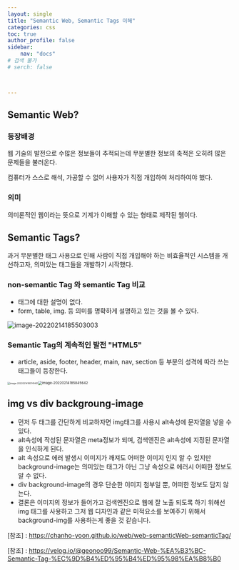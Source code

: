 ```yaml
---
layout: single
title: "Semantic Web, Semantic Tags 이해"
categories: css
toc: true
author_profile: false
sidebar:
    nav: "docs"
# 검색 불가
# serch: false 



---
```




## Semantic Web?

### 등장배경

웹 기술의 발전으로 수많은 정보들이 추적되는데 무분별한 정보의 축적은 오히려 많은 문제들을 불러온다.

컴퓨터가 스스로 해석, 가공할 수 없어 사용자가 직접 개입하여 처리하여야 했다.

### 의미

의미론적인 웹이라는 뜻으로 기계가 이해할 수 있는 형태로 제작된 웹이다.

## Semantic Tags?

과거 무분별한 태그 사용으로 인해 사람이 직접 개입해야 하는 비효율적인 시스템을 개선하고자, 의미있는 태그들을 개발하기 시작했다.

### non-semantic Tag 와 semantic Tag 비교

- 태그에 대한 설명이 없다.
- form, table, img. 등 의미를 명확하게 설명하고 있는 것을 볼 수 있다.

![image-20220214185503003](../images/2022-02-14-semantic_web/image-20220214185503003.png)

### Semantic Tag의 계속적인 발전 "HTML5"

- article, aside, footer, header, main, nav, section 등 부분의 성격에 따라 쓰는 태그들이 등장한다.

<img src="../images/2022-02-14-semantic_web/image-20220214185741401.png" alt="image-20220214185741401" style="zoom:35%; " /><img src="../images/2022-02-14-semantic_web/image-20220214185845642.png" alt="image-20220214185845642" style="zoom:55%; " />





















## img vs div backgroung-image

- 먼저 두 태그를 간단하게 비교하자면 img태그를 사용시 alt속성에 문자열을 넣을 수 있다. 
- alt속성에 작성된 문자열은 meta정보가 되며, 검색엔진은 alt속성에 지정된 문자열을 인식하게 된다.
- alt 속성으로 에러 발생시 이미지가 깨져도 어떠한 이미지 인지 알 수 있지만 background-image는 의미있는 태그가 아닌 그냥 속성으로 에러시 어떠한 정보도 알 수 없다.
- div background-image의 경우 단순한 이미지 첨부일 뿐, 어떠한 정보도 담지 않는다.
- 결론은 이미지의 정보가 들어가고 검색엔진으로 웹에 잘 노출 되도록 하기 위해선 img 태그를 사용하고 그저 웹 디자인과 같은 미적요소를 보여주기 위해서 background-img를 사용하는게 좋을 것 같습니다.

[참조] : <https://chanho-yoon.github.io/web/web-semanticWeb-semanticTag/>

[참조] : <https://velog.io/@geonoo99/Semantic-Web-%EA%B3%BC-Semantic-Tag-%EC%9D%B4%ED%95%B4%ED%95%98%EA%B8%B0>

 



